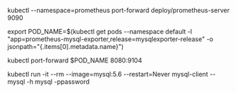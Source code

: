 kubectl --namespace=prometheus port-forward deploy/prometheus-server 9090

export POD_NAME=$(kubectl get pods --namespace default -l "app=prometheus-mysql-exporter,release=mysqlexporter-release" -o jsonpath="{.items[0].metadata.name}")

kubectl port-forward $POD_NAME 8080:9104

kubectl run -it --rm --image=mysql:5.6 --restart=Never mysql-client -- mysql -h mysql -ppassword